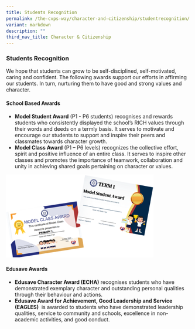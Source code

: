 ```yaml
---
title: Students Recognition
permalink: /the-cvps-way/character-and-citizenship/studentrecognition/
variant: markdown
description: ""
third_nav_title: Character & Citizenship
---
```

### **Students Recognition**
We hope that students can grow to be&nbsp;self-disciplined, self-motivated, caring and confident.&nbsp;The following awards support our efforts in affirming our students. In turn, nurturing them to have good and strong values and character.

#### **School Based Awards**
* **Model Student Award** (P1 - P6 students) recognises and rewards students who consistently displayed the school’s RICH values through their words and deeds on a termly basis. It serves to motivate and encourage our students to support and inspire their peers and classmates towards character growth. 
* **Model Class Award** (P1 – P6 levels) recognizes the collective effort, spirit and positive influence of an entire class. It serves to inspire other classes and promotes the importance of teamwork, collaboration and unity in achieving shared goals pertaining on character or values.
<img src="/images/CCE/student_recognition1.png" style="width:80%">

#### **Edusave Awards**
* **Edusave Character Award (ECHA)**&nbsp;recognises students who have demonstrated exemplary character and outstanding personal qualities through their behaviour and actions. 
* **Edusave Award for Achievement, Good Leadership and Service (EAGLES)**&nbsp; is awarded to students who have demonstrated leadership qualities, service to community and schools, excellence in non-academic activities, and good conduct.